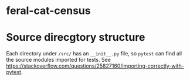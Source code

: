 # feral-cat-census

# Source direcgtory structure

Each directory under `/src/` has an `__init__.py` file, so `pytest` can find all
the source modules imported for tests.  See https://stackoverflow.com/questions/25827160/importing-correctly-with-pytest.

